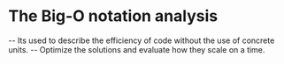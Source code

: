 # The Big-O notation analysis

-- Its used to describe the efficiency of code without the use of concrete units.
-- Optimize the solutions and evaluate how they scale on a time.
